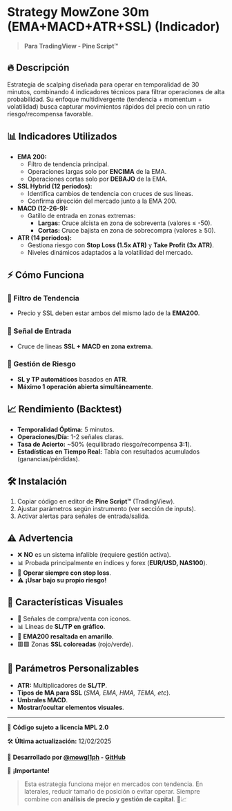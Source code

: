 # Strategy MowZone 30m (EMA+MACD+ATR+SSL) (Indicador)

> **Para TradingView - Pine Script™**

## 🔥 Descripción
Estrategia de scalping diseñada para operar en temporalidad de 30 minutos, combinando 4 indicadores técnicos para filtrar operaciones de alta probabilidad. Su enfoque multidivergente (tendencia + momentum + volatilidad) busca capturar movimientos rápidos del precio con un ratio riesgo/recompensa favorable.

## 📊 Indicadores Utilizados
- **EMA 200:**
  - Filtro de tendencia principal.
  - Operaciones largas solo por **ENCIMA** de la EMA.
  - Operaciones cortas solo por **DEBAJO** de la EMA.
- **SSL Hybrid (12 periodos):**
  - Identifica cambios de tendencia con cruces de sus líneas.
  - Confirma dirección del mercado junto a la EMA 200.
- **MACD (12-26-9):**
  - Gatillo de entrada en zonas extremas:
    - **Largas:** Cruce alcista en zona de sobreventa (valores ≤ -50).
    - **Cortas:** Cruce bajista en zona de sobrecompra (valores ≥ 50).
- **ATR (14 periodos):**
  - Gestiona riesgo con **Stop Loss (1.5x ATR)** y **Take Profit (3x ATR)**.
  - Niveles dinámicos adaptados a la volatilidad del mercado.

## ⚡ Cómo Funciona
### 🔹 Filtro de Tendencia
- Precio y SSL deben estar ambos del mismo lado de la **EMA200**.

### 🔹 Señal de Entrada
- Cruce de líneas **SSL + MACD en zona extrema**.

### 🔹 Gestión de Riesgo
- **SL y TP automáticos** basados en **ATR**.
- **Máximo 1 operación abierta simultáneamente**.

## 📈 Rendimiento (Backtest)
- **Temporalidad Óptima:** 5 minutos.
- **Operaciones/Día:** 1-2 señales claras.
- **Tasa de Acierto:** ~50% (equilibrado riesgo/recompensa **3:1**).
- **Estadísticas en Tiempo Real:** Tabla con resultados acumulados (ganancias/pérdidas).

## 🛠 Instalación
1. Copiar código en editor de **Pine Script™** (TradingView).
2. Ajustar parámetros según instrumento (ver sección de inputs).
3. Activar alertas para señales de entrada/salida.

## ⚠️ Advertencia
- ❌ **NO** es un sistema infalible (requiere gestión activa).
- 📊 Probada principalmente en índices y forex (**EUR/USD, NAS100**).
- 🛑 **Operar siempre con stop loss**.
- ⚠️ **¡Usar bajo su propio riesgo!**

## 📌 Características Visuales
- 📍 Señales de compra/venta con iconos.
- 📊 Líneas de **SL/TP en gráfico**.
- 🔆 **EMA200 resaltada en amarillo**.
- 🟥🟩 Zonas **SSL coloreadas** (rojo/verde).

## 🔧 Parámetros Personalizables
- **ATR:** Multiplicadores de **SL/TP**.
- **Tipos de MA para SSL** (*SMA, EMA, HMA, TEMA, etc*).
- **Umbrales MACD**.
- **Mostrar/ocultar elementos visuales**.

---

📜 **Código sujeto a licencia MPL 2.0**

🛠 **Última actualización:** 12/02/2025

🚀 **Desarrollado por [@mowgl1ph](https://tradingview.com/u/jelvys_triana) - [GitHub](https://github.com/mowgliph)**

🌟 **¡Importante!**
> Esta estrategia funciona mejor en mercados con tendencia. En laterales, reducir tamaño de posición o evitar operar.
> Siempre combine con **análisis de precio y gestión de capital**. 🚀📈

